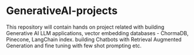 # GenerativeAI-projects
This repository will contain hands on project related with building Generative AI LLM applications, vector embedding databases - ChormaDB, Pinecone, LangChain index. building Chatbots with Retrieval Augmented Generation
and fine tuning with few shot prompting etc.
